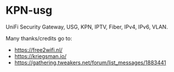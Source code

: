 # KPN-usg
UniFi Security Gateway, USG, KPN, IPTV, Fiber, IPv4, IPv6, VLAN.

Many thanks/credits go to:
- https://free2wifi.nl/
- https://kriegsman.io/
- https://gathering.tweakers.net/forum/list_messages/1883441
